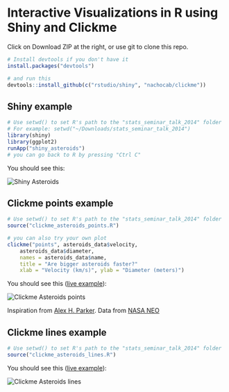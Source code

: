 # Interactive Visualizations in R using Shiny and Clickme

Click on Download ZIP at the right, or use git to clone this repo.

``` r
# Install devtools if you don't have it
install.packages("devtools")

# and run this
devtools::install_github(c("rstudio/shiny", "nachocab/clickme"))
```

## Shiny example

``` r
# Use setwd() to set R's path to the "stats_seminar_talk_2014" folder
# For example: setwd("~/Downloads/stats_seminar_talk_2014")
library(shiny)
library(ggplot2)
runApp("shiny_asteroids")
# you can go back to R by pressing "Ctrl C"
```

You should see this:

![Shiny Asteroids](http://imgur.com/Ki7uOhG.jpg)

## Clickme points example

``` r
# Use setwd() to set R's path to the "stats_seminar_talk_2014" folder
source("clickme_asteroids_points.R")

# you can also try your own plot
clickme("points", asteroids_data$velocity,
    asteroids_data$diameter,
    names = asteroids_data$name,
    title = "Are bigger asteroids faster?"
    xlab = "Velocity (km/s)", ylab = "Diameter (meters)")
```

You should see this ([live example](http://rclickme.com/asteroids_points.html)):

![Clickme Asteroids points](http://imgur.com/ukbKCJ8.jpg)

Inspiration from [Alex H. Parker](https://plot.ly/~alexhp/68/).
Data from [NASA NEO](http://neo.jpl.nasa.gov/cgi-bin/neo_ca?type=NEO&hmax=all&sort=date&sdir=ASC&tlim=all&dmax=5LD&max_rows=50&fmt=full&action=Display+Table&show=1)

## Clickme lines example

``` r
# Use setwd() to set R's path to the "stats_seminar_talk_2014" folder
source("clickme_asteroids_lines.R")
```

You should see this ([live example](http://rclickme.com/asteroids_lines.html)):

![Clickme Asteroids lines](http://i.imgur.com/gNiWi6E.jpg)
